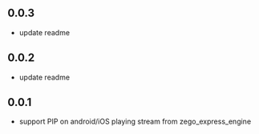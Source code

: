 ## 0.0.3

* update readme

## 0.0.2

* update readme

## 0.0.1

* support PIP on android/iOS playing stream from zego_express_engine
